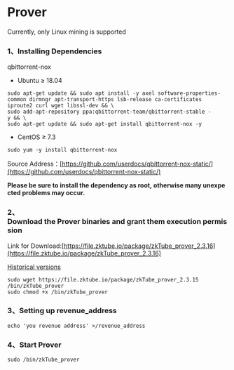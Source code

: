 # Prover

Currently, only Linux mining is supported

### 1、Installing Dependencies

qbittorrent-nox

- Ubuntu ≥ 18.04

```
sudo apt-get update && sudo apt install -y axel software-properties-common dirmngr apt-transport-https lsb-release ca-certificates iproute2 curl wget libssl-dev && \
sudo add-apt-repository ppa:qbittorrent-team/qbittorrent-stable -y && \
sudo apt-get update && sudo apt-get install qbittorrent-nox -y
```

- CentOS ≥ 7.3

```
sudo yum -y install qbittorrent-nox
```

Source Address：[https://github.com/userdocs/qbittorrent-nox-static/](https://github.com/userdocs/qbittorrent-nox-static/)

**Please be sure to install the dependency as root, otherwise many unexpected problems may occur.**

### 2、Download the Prover binaries and grant them execution permission

Link for Download:[https://file.zktube.io/package/zkTube_prover_2.3.16](https://file.zktube.io/package/zkTube_prover_2.3.16)

[Historical versions](./Version)

```
sudo wget https://file.zktube.io/package/zkTube_prover_2.3.15 /bin/zkTube_prover
sudo chmod +x /bin/zkTube_prover
```

### 3、Setting up revenue_address

```
echo 'you revenue address' >/revenue_address
```

### 4、Start Prover

```
sudo /bin/zkTube_prover
```
